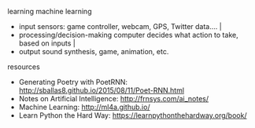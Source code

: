 learning machine learning

- input
sensors: game controller, webcam, GPS, Twitter data....
|
- processing/decision-making
computer decides what action to take, based on inputs
|
- output
sound synthesis, game, animation, etc.


resources
- Generating Poetry with PoetRNN: http://sballas8.github.io/2015/08/11/Poet-RNN.html
- Notes on Artificial Intelligence: http://frnsys.com/ai_notes/
- Machine Learning: http://ml4a.github.io/
- Learn Python the Hard Way: https://learnpythonthehardway.org/book/
